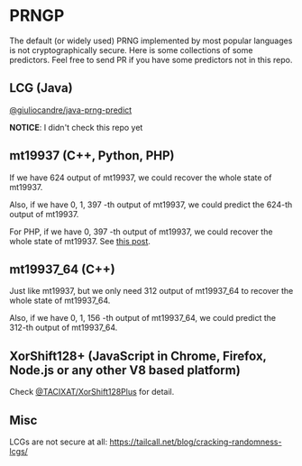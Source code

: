 # PRNGP

The default (or widely used) PRNG implemented by most popular languages is not cryptographically secure. Here is some collections of some predictors. Feel free to send PR if you have some predictors not in this repo.

## LCG (Java)

[@giuliocandre/java-prng-predict](https://github.com/giuliocandre/java-prng-predict)

**NOTICE**: I didn't check this repo yet

## mt19937 (C++, Python, PHP)

If we have 624 output of mt19937, we could recover the whole state of mt19937.

Also, if we have 0, 1, 397 -th output of mt19937, we could predict the 624-th output of mt19937.

For PHP, if we have 0, 397 -th output of mt19937, we could recover the whole state of mt19937. See [this post](https://www.ambionics.io/blog/php-mt-rand-prediction).

## mt19937_64 (C++)

Just like mt19937, but we only need 312 output of mt19937_64 to recover the whole state of mt19937_64.

Also, if we have 0, 1, 156 -th output of mt19937_64, we could predict the 312-th output of mt19937_64.

## XorShift128+ (JavaScript in Chrome, Firefox, Node.js or any other V8 based platform)

Check [@TACIXAT/XorShift128Plus](https://github.com/TACIXAT/XorShift128Plus/blob/master/xs128p.py) for detail.

## Misc

LCGs are not secure at all: https://tailcall.net/blog/cracking-randomness-lcgs/
